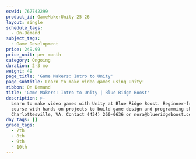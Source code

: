 ```yaml
---
ecwid: 767742299
product_id: GameMakerUnity-25-26
layout: single
schedule_tags:
  - On-Demand
subject_tags:
  - Game Development
price: 249.99
price_unit: per month
category: Ongoing
duration: 2-3 mo
weight: 49
page_title: 'Game Makers: Intro to Unity'
page_subtitle: Learn to make video games using Unity!
ribbon: On Demand
title: 'Game Makers: Intro to Unity | Blue Ridge Boost'
description: >-
  Learn to make video games with Unity at Blue Ridge Boost. Beginner-friendly
  course with hands-on projects to build game design and programming skills.
  Charlottesville, VA. Contact (434) 260-0636 or nora@blueridgeboost.com .
day_tags: []
grade_tags:
  - 7th
  - 8th
  - 9th
  - 10th
---
```


